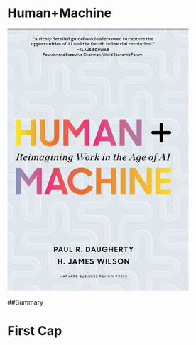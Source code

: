 # Human+Machine

![image](https://github.com/JonathanJuez/Human-plus-Machine/blob/main/human.JPG)

##Summary

# First Cap
